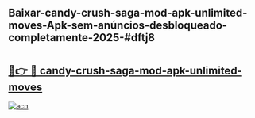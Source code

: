 ## Baixar-candy-crush-saga-mod-apk-unlimited-moves-Apk-sem-anúncios-desbloqueado-completamente-2025-#dftj8

# <h2><a href="https://ainizakaria.my?title=candy-crush-saga-mod-apk-unlimited-moves&ref=20M">🔗👉 🔴 candy-crush-saga-mod-apk-unlimited-moves</a></h2>

[![acn](https://github.com/user-attachments/assets/0f9c940e-d8b0-45ae-aac7-cd30a18b3e1c)](https://ainizakaria.my?title=candy-crush-saga-mod-apk-unlimited-moves&ref=20M)

